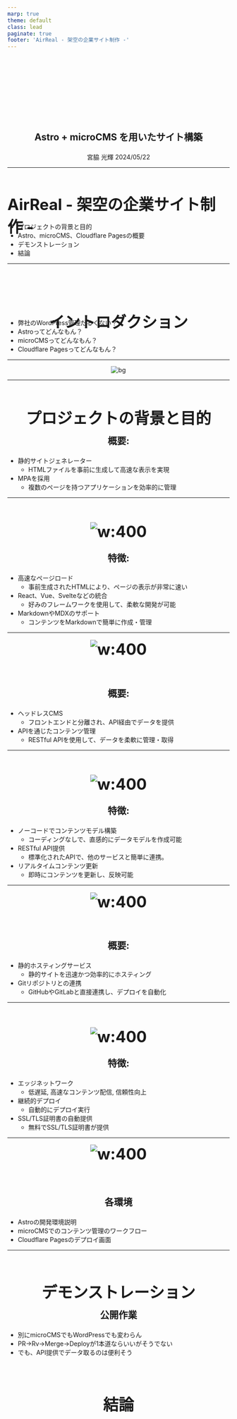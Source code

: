 ```yaml
---
marp: true
theme: default
class: lead
paginate: true
footer: 'AirReal - 架空の企業サイト制作 -'
---
```

<style>
h1 {
  position: fixed;
  top: 7%;
}
</style>
<style scoped>
h1 {
  position: relative;
  display: flex;
  justify-content: center;
  align-items: center;
  font-size: 2.5em;
}
h3 {
  display: flex;
  justify-content: center;
  align-items: center;
  font-size: 1.5em;
}
p {
  display: flex;
  justify-content: center;
  align-items: center;
}
</style>

# AirReal - 架空の企業サイト制作 -
### Astro + microCMS を用いたサイト構築
宮脇 光輝 2024/05/22

---

# イントロダクション
- プロジェクトの背景と目的
- Astro、microCMS、Cloudflare Pagesの概要
- デモンストレーション
- 結論

---

# プロジェクトの背景と目的
- 弊社のWordPress管理だるくない？
- Astroってどんなもん？
- microCMSってどんなもん？
- Cloudflare Pagesってどんなもん？

---

![bg](images/project.png)

---

# ![w:400](images/astro-logo.png)
### 概要:
- 静的サイトジェネレーター
  - HTMLファイルを事前に生成して高速な表示を実現
- MPAを採用
  - 複数のページを持つアプリケーションを効率的に管理

---

# ![w:400](images/astro-logo.png)
### 特徴:
- 高速なページロード
  - 事前生成されたHTMLにより、ページの表示が非常に速い
- React、Vue、Svelteなどの統合
  - 好みのフレームワークを使用して、柔軟な開発が可能
- MarkdownやMDXのサポート
  - コンテンツをMarkdownで簡単に作成・管理

---

# ![w:400](images/microcms-logo.png)
### 概要:
- ヘッドレスCMS
  - フロントエンドと分離され、API経由でデータを提供
- APIを通じたコンテンツ管理
  - RESTful APIを使用して、データを柔軟に管理・取得

---

# ![w:400](images/microcms-logo.png)
### 特徴:
- ノーコードでコンテンツモデル構築
  - コーディングなしで、直感的にデータモデルを作成可能
- RESTful API提供
  - 標準化されたAPIで、他のサービスと簡単に連携。
- リアルタイムコンテンツ更新
  - 即時にコンテンツを更新し、反映可能

---

# ![w:400](images/cloudflare-logo.png)
### 概要:
- 静的ホスティングサービス
  - 静的サイトを迅速かつ効率的にホスティング
- Gitリポジトリとの連携
  - GitHubやGitLabと直接連携し、デプロイを自動化

---

# ![w:400](images/cloudflare-logo.png)
### 特徴:
- エッジネットワーク
  - 低遅延, 高速なコンテンツ配信, 信頼性向上
- 継続的デプロイ
  - 自動的にデプロイ実行
- SSL/TLS証明書の自動提供
  - 無料でSSL/TLS証明書が提供

---

# デモンストレーション
### 各環境
- Astroの開発環境説明
- microCMSでのコンテンツ管理のワークフロー
- Cloudflare Pagesのデプロイ画面

---

# 結論
### 公開作業
  - 別にmicroCMSでもWordPressでも変わらん
  - PR→Rv→Merge→Deployが1本道ならいいがそうでない
  - でも、API提供でデータ取るのは便利そう

